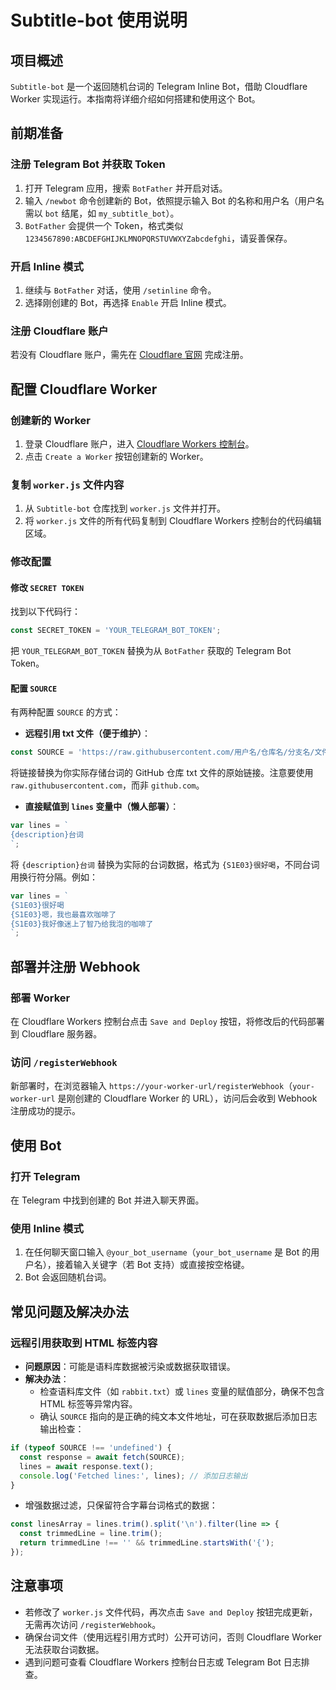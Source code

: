 # Subtitle-bot 使用说明

## 项目概述
`Subtitle-bot` 是一个返回随机台词的 Telegram Inline Bot，借助 Cloudflare Worker 实现运行。本指南将详细介绍如何搭建和使用这个 Bot。

## 前期准备
### 注册 Telegram Bot 并获取 Token
1. 打开 Telegram 应用，搜索 `BotFather` 并开启对话。
2. 输入 `/newbot` 命令创建新的 Bot，依照提示输入 Bot 的名称和用户名（用户名需以 `bot` 结尾，如 `my_subtitle_bot`）。
3. `BotFather` 会提供一个 Token，格式类似 `1234567890:ABCDEFGHIJKLMNOPQRSTUVWXYZabcdefghi`，请妥善保存。

### 开启 Inline 模式
1. 继续与 `BotFather` 对话，使用 `/setinline` 命令。
2. 选择刚创建的 Bot，再选择 `Enable` 开启 Inline 模式。

### 注册 Cloudflare 账户
若没有 Cloudflare 账户，需先在 [Cloudflare 官网](https://www.cloudflare.com/) 完成注册。

## 配置 Cloudflare Worker
### 创建新的 Worker
1. 登录 Cloudflare 账户，进入 [Cloudflare Workers 控制台](https://dash.cloudflare.com/)。
2. 点击 `Create a Worker` 按钮创建新的 Worker。

### 复制 `worker.js` 文件内容
1. 从 `Subtitle-bot` 仓库找到 `worker.js` 文件并打开。
2. 将 `worker.js` 文件的所有代码复制到 Cloudflare Workers 控制台的代码编辑区域。

### 修改配置
#### 修改 `SECRET TOKEN`
找到以下代码行：
```javascript
const SECRET_TOKEN = 'YOUR_TELEGRAM_BOT_TOKEN';
```
把 `YOUR_TELEGRAM_BOT_TOKEN` 替换为从 `BotFather` 获取的 Telegram Bot Token。

#### 配置 `SOURCE`
有两种配置 `SOURCE` 的方式：
- **远程引用 txt 文件（便于维护）**：
```javascript
const SOURCE = 'https://raw.githubusercontent.com/用户名/仓库名/分支名/文件路径.txt';
```
将链接替换为你实际存储台词的 GitHub 仓库 txt 文件的原始链接。注意要使用 `raw.githubusercontent.com`，而非 `github.com`。

- **直接赋值到 `lines` 变量中（懒人部署）**：
```javascript
var lines = `
{description}台词
`;
```
将 `{description}台词` 替换为实际的台词数据，格式为 `{S1E03}很好喝`，不同台词用换行符分隔。例如：
```javascript
var lines = `
{S1E03}很好喝
{S1E03}嗯，我也最喜欢咖啡了
{S1E03}我好像迷上了智乃给我泡的咖啡了
`;
```

## 部署并注册 Webhook
### 部署 Worker
在 Cloudflare Workers 控制台点击 `Save and Deploy` 按钮，将修改后的代码部署到 Cloudflare 服务器。

### 访问 `/registerWebhook`
新部署时，在浏览器输入 `https://your-worker-url/registerWebhook`（`your-worker-url` 是刚创建的 Cloudflare Worker 的 URL），访问后会收到 Webhook 注册成功的提示。

## 使用 Bot
### 打开 Telegram
在 Telegram 中找到创建的 Bot 并进入聊天界面。

### 使用 Inline 模式
1. 在任何聊天窗口输入 `@your_bot_username`（`your_bot_username` 是 Bot 的用户名），接着输入关键字（若 Bot 支持）或直接按空格键。
2. Bot 会返回随机台词。

## 常见问题及解决办法
### 远程引用获取到 HTML 标签内容
- **问题原因**：可能是语料库数据被污染或数据获取错误。
- **解决办法**：
  - 检查语料库文件（如 `rabbit.txt`）或 `lines` 变量的赋值部分，确保不包含 HTML 标签等异常内容。
  - 确认 `SOURCE` 指向的是正确的纯文本文件地址，可在获取数据后添加日志输出检查：
```javascript
if (typeof SOURCE !== 'undefined') {
  const response = await fetch(SOURCE);
  lines = await response.text();
  console.log('Fetched lines:', lines); // 添加日志输出
}
```
  - 增强数据过滤，只保留符合字幕台词格式的数据：
```javascript
const linesArray = lines.trim().split('\n').filter(line => {
  const trimmedLine = line.trim();
  return trimmedLine !== '' && trimmedLine.startsWith('{');
});
```

## 注意事项
- 若修改了 `worker.js` 文件代码，再次点击 `Save and Deploy` 按钮完成更新，无需再次访问 `/registerWebhook`。
- 确保台词文件（使用远程引用方式时）公开可访问，否则 Cloudflare Worker 无法获取台词数据。
- 遇到问题可查看 Cloudflare Workers 控制台日志或 Telegram Bot 日志排查。 

